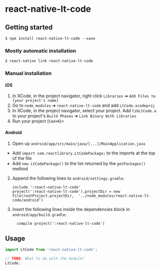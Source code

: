 # react-native-lt-code

## Getting started

`$ npm install react-native-lt-code --save`

### Mostly automatic installation

`$ react-native link react-native-lt-code`

### Manual installation


#### iOS

1. In XCode, in the project navigator, right click `Libraries` ➜ `Add Files to [your project's name]`
2. Go to `node_modules` ➜ `react-native-lt-code` and add `LtCode.xcodeproj`
3. In XCode, in the project navigator, select your project. Add `libLtCode.a` to your project's `Build Phases` ➜ `Link Binary With Libraries`
4. Run your project (`Cmd+R`)<

#### Android

1. Open up `android/app/src/main/java/[...]/MainApplication.java`
  - Add `import com.reactlibrary.LtCodePackage;` to the imports at the top of the file
  - Add `new LtCodePackage()` to the list returned by the `getPackages()` method
2. Append the following lines to `android/settings.gradle`:
  	```
  	include ':react-native-lt-code'
  	project(':react-native-lt-code').projectDir = new File(rootProject.projectDir, 	'../node_modules/react-native-lt-code/android')
  	```
3. Insert the following lines inside the dependencies block in `android/app/build.gradle`:
  	```
      compile project(':react-native-lt-code')
  	```


## Usage
```javascript
import LtCode from 'react-native-lt-code';

// TODO: What to do with the module?
LtCode;
```
